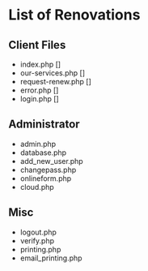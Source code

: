 # List of Renovations
## Client Files
* index.php []
* our-services.php []
* request-renew.php []
* error.php []
* login.php []

## Administrator
* admin.php
* database.php
* add_new_user.php
* changepass.php
* onlineform.php
* cloud.php

## Misc
* logout.php
* verify.php
* printing.php
* email_printing.php

